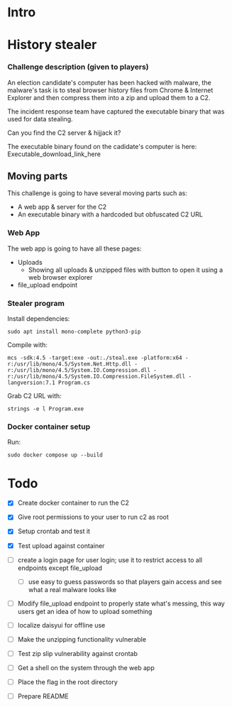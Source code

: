 # Intro

# History stealer


### Challenge description (given to players)
An election candidate's computer has been hacked with malware, the malware's task is to steal browser history files from Chrome & Internet Explorer and then compress them into a zip and upload them to a C2.

The incident response team have captured the executable binary that was used for data stealing. 

Can you find the C2 server & hijjack it?

The executable binary found on the cadidate's computer is here:
Executable_download_link_here


## Moving parts 
This challenge is going to have several moving parts such as:
- A web app & server for the C2
- An executable binary with a hardcoded but obfuscated C2 URL


### Web App
The web app is going to have all these pages:
- Uploads
    - Showing all uploads & unzipped files with button to open it using a web browser explorer
- file_upload endpoint 


### Stealer program
Install dependencies:
```
sudo apt install mono-complete python3-pip
```


Compile with:
```
mcs -sdk:4.5 -target:exe -out:./steal.exe -platform:x64 -r:/usr/lib/mono/4.5/System.Net.Http.dll -r:/usr/lib/mono/4.5/System.IO.Compression.dll -r:/usr/lib/mono/4.5/System.IO.Compression.FileSystem.dll -langversion:7.1 Program.cs
```

Grab C2 URL with:
```
strings -e l Program.exe
```


### Docker container setup 
Run:
```
sudo docker compose up --build
```


# Todo
- [X] Create docker container to run the C2 
- [X] Give root permissions to your user to run c2 as root 
- [X] Setup crontab and test it 
- [X] Test upload against container
- [ ] create a login page for user login; use it to restrict access to all endpoints except file_upload
    - [ ] use easy to guess passwords so that players gain access and see what a real malware looks like 
- [ ] Modify file_upload endpoint to properly state what's messing, this way users get an idea of how to upload something 
- [ ] localize daisyui for offline use
- [ ] Make the unzipping functionality vulnerable
- [ ] Test zip slip vulnerability against crontab
- [ ] Get a shell on the system through the web app 
- [ ] Place the flag in the root directory 
- [ ] Prepare README




